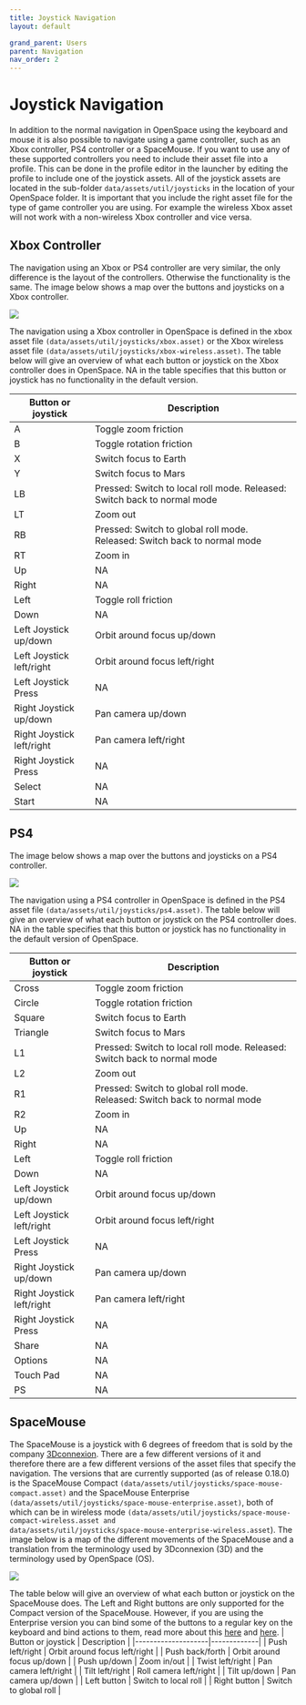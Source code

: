 ```yaml
---
title: Joystick Navigation
layout: default

grand_parent: Users
parent: Navigation
nav_order: 2
---
```


# Joystick Navigation
In addition to the normal navigation in OpenSpace using the keyboard and mouse it is also possible to navigate using a game controller, such as an Xbox controller, PS4 controller or a SpaceMouse. If you want to use any of these supported controllers you need to include their asset file into a profile. This can be done in the profile editor in the launcher by editing the profile to include one of the joystick assets. All of the joystick assets are located in the sub-folder <code>data/assets/util/joysticks</code> in the location of your OpenSpace folder. It is important that you include the right asset file for the type of game controller you are using. For example the wireless Xbox asset will not work with a non-wireless Xbox controller and vice versa.

## Xbox Controller
The navigation using an Xbox or PS4 controller are very similar, the only difference is the layout of the controllers. Otherwise the functionality is the same. The image below shows a map over the buttons and joysticks on a Xbox controller.

![](images/xbox.png)

The navigation using a Xbox controller in OpenSpace is defined in the xbox asset file <code>(data/assets/util/joysticks/xbox.asset)</code> or the Xbox wireless asset file <code>(data/assets/util/joysticks/xbox-wireless.asset)</code>. The table below will give an overview of what each button or joystick on the Xbox controller does in OpenSpace. NA in the table specifies that this button or joystick has no functionality in the default version.

| Button or joystick | Description |
|--------------------|-------------|
| A | Toggle zoom friction |
| B | Toggle rotation friction |
| X | Switch focus to Earth |
| Y | Switch focus to Mars |
| LB | Pressed: Switch to local roll mode. Released: Switch back to normal mode |
| LT | Zoom out |
| RB | Pressed: Switch to global roll mode. Released: Switch back to normal mode |
| RT | Zoom in |
| Up | NA |
| Right | NA |
| Left | Toggle roll friction |
| Down | NA |
| Left Joystick up/down | Orbit around focus up/down |
| Left Joystick left/right | Orbit around focus left/right |
| Left Joystick Press | NA |
| Right Joystick up/down | Pan camera up/down |
| Right Joystick left/right | Pan camera left/right |
| Right Joystick Press | NA |
| Select | NA |
| Start | NA |

## PS4
The image below shows a map over the buttons and joysticks on a PS4 controller.

![](images/ps4.png)

The navigation using a PS4 controller in OpenSpace is defined in the PS4 asset file <code>(data/assets/util/joysticks/ps4.asset)</code>. The table below will give an overview of what each button or joystick on the PS4 controller does. NA in the table specifies that this button or joystick has no functionality in the default version of OpenSpace.

| Button or joystick | Description |
|--------------------|-------------|
| Cross | Toggle zoom friction |
| Circle | Toggle rotation friction |
| Square | Switch focus to Earth |
| Triangle | Switch focus to Mars |
| L1 | Pressed: Switch to local roll mode. Released: Switch back to normal mode |
| L2 | Zoom out |
| R1 | Pressed: Switch to global roll mode. Released: Switch back to normal mode |
| R2 | Zoom in |
| Up | NA |
| Right | NA |
| Left | Toggle roll friction |
| Down | NA |
| Left Joystick up/down | Orbit around focus up/down |
| Left Joystick left/right | Orbit around focus left/right |
| Left Joystick Press | NA |
| Right Joystick up/down | Pan camera up/down |
| Right Joystick left/right | Pan camera left/right |
| Right Joystick Press | NA |
| Share | NA |
| Options | NA |
| Touch Pad | NA |
| PS | NA |

## SpaceMouse
The SpaceMouse is a joystick with 6 degrees of freedom that is sold by the company [3Dconnexion](https://3dconnexion.com/uk/spacemouse/). There are a few different versions of it and therefore there are a few different versions of the asset files that specify the navigation. The versions that are currently supported (as of release 0.18.0) is the SpaceMouse Compact <code>(data/assets/util/joysticks/space-mouse-compact.asset)</code> and the SpaceMouse Enterprise <code>(data/assets/util/joysticks/space-mouse-enterprise.asset)</code>, both of which can be in wireless mode <code>(data/assets/util/joysticks/space-mouse-compact-wireless.asset and data/assets/util/joysticks/space-mouse-enterprise-wireless.asset</code>). The image below is a map of the different movements of the SpaceMouse and a translation from the terminology used by 3Dconnexion (3D) and the terminology used by OpenSpace (OS).

![](images/spacemouse-map.png)

The table below will give an overview of what each button or joystick on the SpaceMouse does. The Left and Right buttons are only supported for the Compact version of the SpaceMouse. However, if you are using the Enterprise version you can bind some of the buttons to a regular key on the keyboard and bind actions to them, read more about this [here](basic-navigation) and [here](../../builders/profile_syntax).
| Button or joystick | Description |
|--------------------|-------------|
| Push left/right | Orbit around focus left/right |
| Push back/forth | Orbit around focus up/down |
| Push up/down | Zoom in/out |
| Twist left/right | Pan camera left/right |
| Tilt left/right | Roll camera left/right |
| Tilt up/down | Pan camera up/down |
| Left button | Switch to local roll |
| Right button | Switch to global roll |
